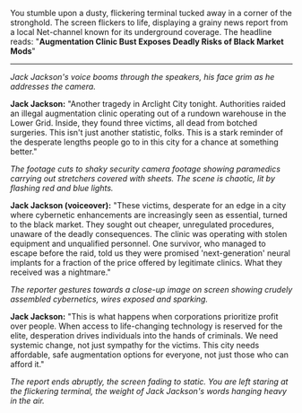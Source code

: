 
You stumble upon a dusty, flickering terminal tucked away in a corner of the stronghold.  The screen flickers to life, displaying a grainy news report from a local Net-channel known for its underground coverage. The headline reads: "**Augmentation Clinic Bust Exposes Deadly Risks of Black Market Mods**" 

---

*Jack Jackson's voice booms through the speakers, his face grim as he addresses the camera.*

**Jack Jackson:**  "Another tragedy in Arclight City tonight. Authorities raided an illegal augmentation clinic operating out of a rundown warehouse in the Lower Grid. Inside, they found three victims, all dead from botched surgeries. This isn't just another statistic, folks. This is a stark reminder of the desperate lengths people go to in this city for a chance at something better."

*The footage cuts to shaky security camera footage showing paramedics carrying out stretchers covered with sheets. The scene is chaotic, lit by flashing red and blue lights.*

**Jack Jackson (voiceover):** "These victims, desperate for an edge in a city where cybernetic enhancements are increasingly seen as essential, turned to the black market. They sought out cheaper, unregulated procedures, unaware of the deadly consequences. The clinic was operating with stolen equipment and unqualified personnel. One survivor, who managed to escape before the raid, told us they were promised 'next-generation' neural implants for a fraction of the price offered by legitimate clinics. What they received was a nightmare."

*The reporter gestures towards a close-up image on screen showing crudely assembled cybernetics, wires exposed and sparking.*

**Jack Jackson:** "This is what happens when corporations prioritize profit over people. When access to life-changing technology is reserved for the elite, desperation drives individuals into the hands of criminals. We need systemic change, not just sympathy for the victims. This city needs affordable, safe augmentation options for everyone, not just those who can afford it."

*The report ends abruptly, the screen fading to static. You are left staring at the flickering terminal, the weight of Jack Jackson's words hanging heavy in the air.* 

